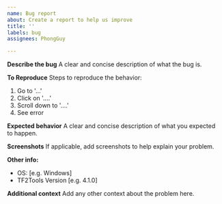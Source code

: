 ```yaml
---
name: Bug report
about: Create a report to help us improve
title: ''
labels: bug
assignees: PhongGuy

---
```


**Describe the bug**
A clear and concise description of what the bug is.

**To Reproduce**
Steps to reproduce the behavior:
1. Go to '...'
2. Click on '....'
3. Scroll down to '....'
4. See error

**Expected behavior**
A clear and concise description of what you expected to happen.

**Screenshots**
If applicable, add screenshots to help explain your problem.

**Other info:**
 - OS: [e.g. Windows]
 - TF2Tools Version [e.g. 4.1.0]

**Additional context**
Add any other context about the problem here.
